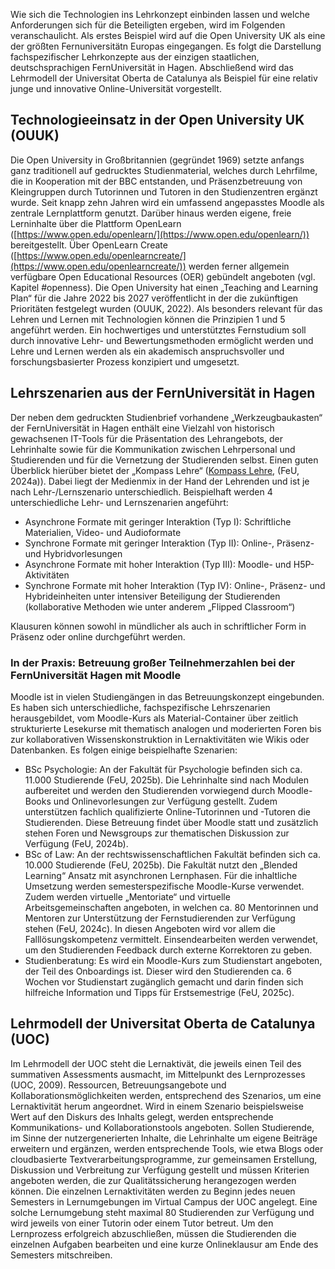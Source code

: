 <!-- filename: 04_Exemplarische_Lehrkonzepte_von_Fernuniversitaeten.md -->
<!-- title: Exemplarische Lehrkonzepte von Fernuniversitäten -->

Wie sich die Technologien ins Lehrkonzept einbinden lassen und welche Anforderungen sich für die Beteiligten ergeben, wird im Folgenden veranschaulicht. Als erstes Beispiel wird auf die Open University UK als eine der größten Fernuniversitätn Europas eingegangen. Es folgt die Darstellung fachspezifischer Lehrkonzepte aus der einzigen staatlichen, deutschsprachigen FernUniversität in Hagen. Abschließend wird das Lehrmodell der Universitat Oberta de Catalunya als Beispiel für eine relativ junge und innovative Online-Universität vorgestellt.

## Technologieeinsatz in der Open University UK (OUUK)

Die Open University in Großbritannien (gegründet 1969) setzte anfangs ganz traditionell auf gedrucktes Studienmaterial, welches durch Lehrfilme, die in Kooperation mit der BBC entstanden, und Präsenzbetreuung von Kleingruppen durch Tutorinnen und Tutoren in den Studienzentren ergänzt wurde. Seit knapp zehn Jahren wird ein umfassend angepasstes Moodle als zentrale Lernplattform genutzt. Darüber hinaus werden eigene, freie Lerninhalte über die Plattform OpenLearn ([https://www.open.edu/openlearn/](https://www.open.edu/openlearn/)) bereitgestellt. Über OpenLearn Create ([https://www.open.edu/openlearncreate/](https://www.open.edu/openlearncreate/)) werden ferner allgemein verfügbare Open Educational Resources (OER) gebündelt angeboten (vgl. Kapitel #openness). Die Open University hat einen „Teaching and Learning Plan“ für die Jahre 2022 bis 2027 veröffentlicht in der die zukünftigen Prioritäten festgelegt wurden (OUUK, 2022). Als besonders relevant für das Lehren und Lernen mit Technologien können die Prinzipien 1 und 5 angeführt werden. Ein hochwertiges und unterstütztes Fernstudium soll durch innovative Lehr- und Bewertungsmethoden ermöglicht werden und Lehre und Lernen werden als ein akademisch anspruchsvoller und forschungsbasierter Prozess konzipiert und umgesetzt.

## Lehrszenarien aus der FernUniversität in Hagen

Der neben dem gedruckten Studienbrief vorhandene „Werkzeugbaukasten“ der FernUniversität in Hagen enthält eine Vielzahl von historisch gewachsenen IT-Tools für die Präsentation des Lehrangebots, der Lehrinhalte sowie für die Kommunikation zwischen Lehrpersonal und Studierenden und für die Vernetzung der Studierenden selbst. Einen guten Überblick hierüber bietet der „Kompass Lehre“ ([Kompass Lehre](https://www.fernuni-hagen.de/zli/blog/wp-content/uploads/2024/10/kompasslehre.pdf), (FeU, 2024a)). Dabei liegt der Medienmix in der Hand der Lehrenden und ist je nach Lehr-/Lernszenario unterschiedlich. Beispielhaft werden 4 unterschiedliche Lehr- und Lernszenarien angeführt: </blockquote>

- Asynchrone Formate mit geringer Interaktion (Typ I): Schriftliche Materialien, Video- und Audioformate
- Synchrone Formate mit geringer Interaktion (Typ II): Online-, Präsenz- und Hybridvorlesungen
- Asynchrone Formate mit hoher Interaktion (Typ III): Moodle- und H5P-Aktivitäten
- Synchrone Formate mit hoher Interaktion (Typ IV): Online-, Präsenz- und Hybrideinheiten unter intensiver Beteiligung der Studierenden (kollaborative Methoden wie unter anderem „Flipped Classroom“) 

Klausuren können sowohl in mündlicher als auch in schriftlicher Form in Präsenz oder online durchgeführt werden.

### In der Praxis: Betreuung großer Teilnehmerzahlen bei der FernUniversität Hagen mit Moodle

Moodle ist in vielen Studiengängen in das Betreuungskonzept eingebunden. Es haben sich unterschiedliche, fachspezifische Lehrszenarien herausgebildet, vom Moodle-Kurs als Material-Container über zeitlich strukturierte Lesekurse mit thematisch analogen und moderierten Foren bis zur kollaborativen Wissenskonstruktion in Lernaktivitäten wie Wikis oder Datenbanken. Es folgen einige beispielhafte Szenarien: </blockquote>

- BSc Psychologie: An der Fakultät für Psychologie befinden sich ca. 11.000 Studierende (FeU, 2025b). Die Lehrinhalte sind nach Modulen aufbereitet und werden den Studierenden vorwiegend durch Moodle-Books und Onlinevorlesungen zur Verfügung gestellt. Zudem unterstützen fachlich qualifizierte Online-Tutorinnen und -Tutoren die Studierenden. Diese Betreuung findet über Moodle statt und zusätzlich stehen Foren und Newsgroups zur thematischen Diskussion zur Verfügung (FeU, 2024b).
- BSc of Law: An der rechtswissenschaftlichen Fakultät befinden sich ca. 10.000 Studierende (FeU, 2025b). Die Fakultät nutzt den „Blended Learning“ Ansatz mit asynchronen Lernphasen. Für die inhaltliche Umsetzung werden semesterspezifische Moodle-Kurse verwendet. Zudem werden virtuelle „Mentoriate“ und virtuelle Arbeitsgemeinschaften angeboten, in welchen ca. 80 Mentorinnen und Mentoren zur Unterstützung der Fernstudierenden zur Verfügung stehen (FeU, 2024c). In diesen Angeboten wird vor allem die Falllösungskompetenz vermittelt. Einsendearbeiten werden verwendet, um den Studierenden Feedback durch externe Korrektoren zu geben. 
- Studienberatung: Es wird ein Moodle-Kurs zum Studienstart angeboten, der Teil des Onboardings ist. Dieser wird den Studierenden ca. 6 Wochen vor Studienstart zugänglich gemacht und darin finden sich hilfreiche Information und Tipps für Erstsemestrige (FeU, 2025c).

## Lehrmodell der Universitat Oberta de Catalunya (UOC)

Im Lehrmodell der UOC steht die Lernaktivät, die jeweils einen Teil des summativen Assessments ausmacht, im Mittelpunkt des Lernprozesses (UOC, 2009). Ressourcen, Betreuungsangebote und Kollaborationsmöglichkeiten werden, entsprechend des Szenarios, um eine Lernaktivität herum angeordnet. Wird in einem Szenario beispielsweise Wert auf den Diskurs des Inhalts gelegt, werden entsprechende Kommunikations- und Kollaborationstools angeboten. Sollen Studierende, im Sinne der nutzergenerierten Inhalte, die Lehrinhalte um eigene Beiträge erweitern und ergänzen, werden entsprechende Tools, wie etwa Blogs oder cloudbasierte Textverarbeitungsprogramme, zur gemeinsamen Erstellung, Diskussion und Verbreitung zur Verfügung gestellt und müssen Kriterien angeboten werden, die zur Qualitätssicherung herangezogen werden können. Die einzelnen Lernaktivitäten werden zu Beginn jedes neuen Semesters in Lernumgebungen im Virtual Campus der UOC angelegt. Eine solche Lernumgebung steht maximal 80 Studierenden zur Verfügung und wird jeweils von einer Tutorin oder einem Tutor betreut. Um den Lernprozess erfolgreich abzuschließen, müssen die Studierenden die einzelnen Aufgaben bearbeiten und eine kurze Onlineklausur am Ende des Semesters mitschreiben.
